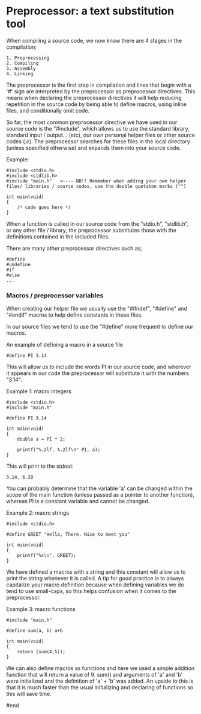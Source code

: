# Preprocessor: a text substitution tool

When compiling a source code, we now know there are 4 stages in the compilation;

	1. Preprocessing
	2. Compiling 
	3. Assembly
	4. Linking

The preprocessor is the first step in compilation and lines that begin with a '#' sign are interpreted by the preprocessor as preprocessor directives. This means when declaring the preprocessor directives it will help reducing repetition in the source code by being able to define macros, using inline files, and conditionally omit code. 

So far, the most common preprocessor directive we have used in our source code is the "#include", which allows us to use the standard library, standard input / output... (etc), our own personal helper files or other source codes (.c). The preprocessor searches for these files in the local directory (unless specified otherwise) and expands them into your source code.

Example:

	#include <stdio.h>
	#include <stdlib.h>
	#include "main.h"	<---- NB!! Remember when adding your own helper files/ libraries / source codes, use the double quotaton marks ("")

	int main(void)
	{
		/* code goes here */
	}

When a function is called in our source code from the "stdio.h", "stdlib.h", or any other file / library, the preprocessor substitutes those with the definitions contained in the included files. 

There are many other preprocessor directives such as;

	#define
	#undefine
	#if
	#else
	...

### Macros / preprocessor variables

When creating our helper file we usually use the "#ifndef", "#define" and "#endif" macros to help define constants in these files.

In our source files we tend to use the "#define" more frequent to define our macros.

An example of defining a macro in a source file

	#define PI 3.14

This will allow us to include the words PI in our source code, and wherever it appears in our code the preprocessor will substitute it with the numbers "3.14".

Example 1: macro integers

	#include <stdio.h>
	#include "main.h"
	
	#define PI 3.14

	int main(void)
	{
		double a = PI * 2;

		printf("%.2lf, %.2lf\n" PI, a);
	}

This will print to the stdout:

	3.14, 6.28

You can probably determine that the variable 'a' can be changed within the scope of the main function (unless passed as a pointer to another function), whereas PI is a constant variable and cannot be changed.

Example 2: macro strings

	#include <stdio.h>
	
	#define GREET "Hello, There. Nice to meet you"

	int main(void)
	{
		printf("%s\n", GREET);
	}

We have defined a macros with a string and this constant will allow us to print the string whenever it is called. A tip for good practice is to always capitalize your macro definition because when defining variables we do tend to use small-caps, so this helps confusion when it comes to the preprocessor.

Example 3: macro functions

	#include "main.h"
	
	#define sum(a, b) a+b

	int main(void)
	{
		return (sum(4,5));
	}

We can also define macros as functions and here we used a simple addition function that will return a value of 9. sum() and arguments of 'a' and 'b' were initialized and the definition of 'a' + 'b' was added. An upside to this is that it is much faster than the usual initializing and declaring of functions so this will save time.

#end
